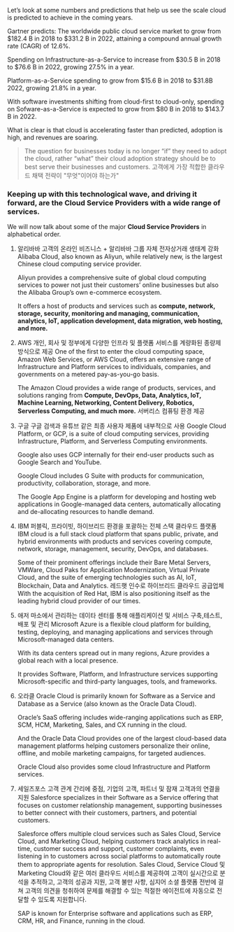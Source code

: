 Let’s look at some numbers and predictions that help us see the scale cloud is predicted to achieve in the coming years.

Gartner predicts: The worldwide public cloud service market to grow from $182.4 B in 2018 to $331.2 B in 2022, attaining a compound annual growth rate (CAGR) of 12.6%.

Spending on Infrastructure-as-a-Service to increase from $30.5 B in 2018 to $76.6 B in 2022, growing 27.5% in a year.

Platform-as-a-Service spending to grow from $15.6 B in 2018 to $31.8B 2022, growing 21.8% in a year.

With software investments shifting from cloud-first to cloud-only, spending on Sofware-as-a-Service is expected to grow from $80 B in 2018 to $143.7 B in 2022.

What is clear is that cloud is accelerating faster than predicted, adoption is high, and revenues are soaring.

> The question for businesses today is no longer “if” they need to adopt the cloud, rather “what” their cloud adoption strategy should be to best serve their businesses and customers.
> 고객에게 가장 적합한 클라우드 채택 전략이 "무엇"이어야 하는가"

### Keeping up with this technological wave, and driving it forward, are the Cloud Service Providers with a wide range of services.

We will now talk about some of the major **Cloud Service Providers** in alphabetical order.

1. 알리바바
   고객의 온라인 비즈니스 + 알리바바 그룹 자체 전자상거래 생태계 강화
   Alibaba Cloud, also known as Aliyun, while relatively new, is the largest Chinese cloud computing service provider. 
   
   Aliyun provides a comprehensive suite of global cloud computing services to power not just their customers’ online businesses but also the Alibaba Group’s own e-commerce ecosystem. 
   
   It offers a host of products and services such as **compute, network, storage, security, monitoring and managing, communication, analytics, IoT, application development, data migration, web hosting, and more.**


2. AWS
   개인, 회사 및 정부에게 다양한 인프라 및 플랫폼 서비스를 계량화된 종량제 방식으로 제공
   One of the first to enter the cloud computing space, Amazon Web Services, or AWS Cloud, offers an extensive range of Infrastructure and Platform services to individuals, companies, and governments on a metered pay-as-you-go basis.
   
   The Amazon Cloud provides a wide range of products, services, and solutions ranging from **Compute, DevOps, Data, Analytics, IoT, Machine Learning, Networking, Content Delivery, Robotics, Serverless Computing, and much more.**
   서버리스 컴퓨팅 환경 제공

3. 구글 
   구글 검색과 유튜브 같은 최종 사용자 제품에 내부적으로 사용
   Google Cloud Platform, or GCP, is a suite of cloud computing services, providing Infrastructure, Platform, and Serverless Computing environments.
   
   Google also uses GCP internally for their end-user products such as Google Search and YouTube.
   
   Google Cloud includes G Suite with products for communication, productivity, collaboration, storage, and more.
   
   The Google App Engine is a platform for developing and hosting web applications in Google-managed data centers, automatically allocating and de-allocating resources to handle demand.

4. IBM
   퍼블릭, 프라이빗, 하이브리드 환경을 포괄하는 전체 스택 클라우드 플랫폼
   IBM cloud is a full stack cloud platform that spans public, private, and hybrid environments with products and services covering compute, network, storage, management, security, DevOps, and databases.
   
   Some of their prominent offerings include their Bare Metal Servers, VMWare, Cloud Paks for Application Modernization, Virtual Private Cloud, and the suite of emerging technologies such as AI, IoT, Blockchain, Data and Analytics.
   레드햇 인수로 하이브리드 클라우드 공급업체
   With the acquisition of Red Hat, IBM is also positioning itself as the leading hybrid cloud provider of our times.

5. 애저
   마소에서 관리하는 데이타 센터를 통해
   애플리케이션 및 서비스 구축,테스트, 배포 및 관리
   Microsoft Azure is a flexible cloud platform for building, testing, deploying, and managing applications and services through Microsoft-managed data centers.
   
   With its data centers spread out in many regions, Azure provides a global reach with a local presence.
   
   It provides Software, Platform, and Infrastructure services supporting Microsoft-specific and third-party languages, tools, and frameworks.

6. 오라클 
   Oracle Cloud is primarily known for Software as a Service and Database as a Service (also known as the Oracle Data Cloud).
   
   Oracle’s SaaS offering includes wide-ranging applications such as ERP, SCM, HCM, Marketing, Sales, and CX running in the cloud.
   
   And the Oracle Data Cloud provides one of the largest cloud-based data management platforms helping customers personalize their online, offline, and mobile marketing campaigns, for targeted audiences. 
   
   Oracle Cloud also provides some cloud Infrastructure and Platform services.

7. 세일즈포스 
   고객 관계 간리에 중점,
   기업의 고객, 파트너 및 잠재 고객과의 연결을 지원
   Salesforce specializes in their Software as a Service offering that focuses on customer relationship management, supporting businesses to better connect with their customers, partners, and potential customers.
   
   Salesforce offers multiple cloud services such as Sales Cloud, Service Cloud, and Marketing Cloud, helping customers track analytics in real-time, customer success and support, customer complaints, even listening in to customers across social platforms to automatically route them to appropriate agents for resolution.
    Sales Cloud, Service Cloud 및 Marketing Cloud와 같은 여러 클라우드 서비스를 제공하여 고객이 실시간으로 분석을 추적하고, 고객의 성공과 지원, 고객 불만 사항, 심지어 소셜 플랫폼 전반에 걸쳐 고객의 의견을 청취하여 문제를 해결할 수 있는 적절한 에이전트에 자동으로 전달할 수 있도록 지원합니다.
   
   SAP is known for Enterprise software and applications such as ERP, CRM, HR, and Finance, running in the cloud.